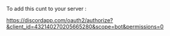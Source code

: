 To add this cunt to your server : 

https://discordapp.com/oauth2/authorize?&client_id=432140270205665280&scope=bot&permissions=0